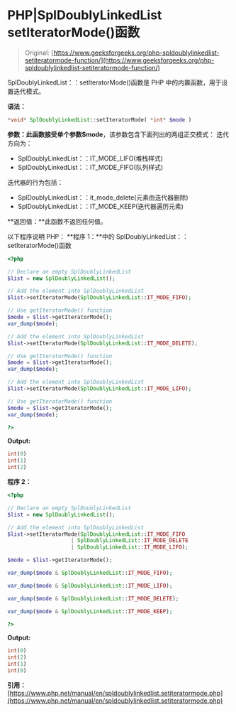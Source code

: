 # PHP|SplDoublyLinkedList setIteratorMode()函数

> Original: [https://www.geeksforgeeks.org/php-spldoublylinkedlist-setiteratormode-function/](https://www.geeksforgeeks.org/php-spldoublylinkedlist-setiteratormode-function/)

SplDoublyLinkedList：：setIteratorMode()函数是 PHP 中的内置函数，用于设置迭代模式。

**语法：**

```php
*void* SplDoublyLinkedList::setIteratorMode( *int* $mode )
```

**参数：**此函数接受单个参数**$mode**，该参数包含下面列出的两组正交模式：
迭代方向为：

*   SplDoublyLinkedList：：IT_MODE_LIFO(堆栈样式)
*   SplDoublyLinkedList：：IT_MODE_FIFO(队列样式)

迭代器的行为包括：

*   SplDoublyLinkedList：：it_mode_delete(元素由迭代器删除)
*   SplDoublyLinkedList：：IT_MODE_KEEP(迭代器遍历元素)

**返回值：**此函数不返回任何值。

以下程序说明 PHP：
**程序 1：**中的 SplDoublyLinkedList：：setIteratorMode()函数

```php
<?php

// Declare an empty SplDoublyLinkedList 
$list = new SplDoublyLinkedList();

// Add the element into SplDoublyLinkedList
$list->setIteratorMode(SplDoublyLinkedList::IT_MODE_FIFO); 

// Use getIteratorMode() function
$mode = $list->getIteratorMode();
var_dump($mode);

// Add the element into SplDoublyLinkedList
$list->setIteratorMode(SplDoublyLinkedList::IT_MODE_DELETE); 

// Use getIteratorMode() function
$mode = $list->getIteratorMode();
var_dump($mode);

// Add the element into SplDoublyLinkedList
$list->setIteratorMode(SplDoublyLinkedList::IT_MODE_LIFO); 

// Use getIteratorMode() function
$mode = $list->getIteratorMode();
var_dump($mode);

?>
```

**Output:**

```php
int(0)
int(1)
int(2)

```

**程序 2：**

```php
<?php

// Declare an empty SplDoublyLinkedList 
$list = new SplDoublyLinkedList();

// Add the element into SplDoublyLinkedList
$list->setIteratorMode(SplDoublyLinkedList::IT_MODE_FIFO
                    | SplDoublyLinkedList::IT_MODE_DELETE
                    | SplDoublyLinkedList::IT_MODE_LIFO); 

$mode = $list->getIteratorMode();

var_dump($mode & SplDoublyLinkedList::IT_MODE_FIFO);

var_dump($mode & SplDoublyLinkedList::IT_MODE_LIFO);

var_dump($mode & SplDoublyLinkedList::IT_MODE_DELETE);

var_dump($mode & SplDoublyLinkedList::IT_MODE_KEEP); 

?>
```

**Output:**

```php
int(0)
int(2)
int(1)
int(0)

```

**引用：**[https://www.php.net/manual/en/spldoublylinkedlist.setiteratormode.php](https://www.php.net/manual/en/spldoublylinkedlist.setiteratormode.php)